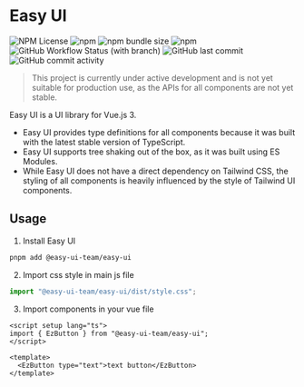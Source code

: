 # Easy UI

![NPM License](https://img.shields.io/npm/l/@easy-ui-team/easy-ui) ![npm](https://img.shields.io/npm/v/@easy-ui-team/easy-ui) ![npm bundle size](https://img.shields.io/bundlephobia/minzip/@easy-ui-team/easy-ui) ![npm](https://img.shields.io/npm/dm/@easy-ui-team/easy-ui) ![GitHub Workflow Status (with branch)](https://img.shields.io/github/actions/workflow/status/easy-ui-team/easy-ui/release.yml?branch=main) ![GitHub last commit](https://img.shields.io/github/last-commit/easy-ui-team/easy-ui) ![GitHub commit activity](https://img.shields.io/github/commit-activity/m/easy-ui-team/easy-ui)

> This project is currently under active development and is not yet suitable for production use, as the APIs for all components are not yet stable.

Easy UI is a UI library for Vue.js 3.

- Easy UI provides type definitions for all components because it was built with the latest stable version of TypeScript.
- Easy UI supports tree shaking out of the box, as it was built using ES Modules.
- While Easy UI does not have a direct dependency on Tailwind CSS, the styling of all components is heavily influenced by the style of Tailwind UI components.

## Usage

1. Install Easy UI

```bash
pnpm add @easy-ui-team/easy-ui
```

2. Import css style in main js file

```js
import "@easy-ui-team/easy-ui/dist/style.css";
```

3. Import components in your vue file

```vue
<script setup lang="ts">
import { EzButton } from "@easy-ui-team/easy-ui";
</script>

<template>
  <EzButton type="text">text button</EzButton>
</template>
```
